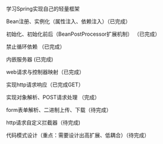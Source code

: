 学习Spring实现自己的轻量框架

Bean注册、实例化（属性注入、依赖注入）（已完成）

初始化、初始化前后（BeanPostProcessor扩展机制） （已完成）

禁止循环依赖 （已完成）

内嵌服务器 (已完成)

web请求与控制器映射（已完成）

实现http请求响应（已完成GET）

实现对象解析、POST请求处理 （完成）

form表单解析、二进制上传、下载（待完成）

http请求自定义拦截器（待完成)

代码模式设计（重点：需要设计出高扩展、低耦合）（待完成）
